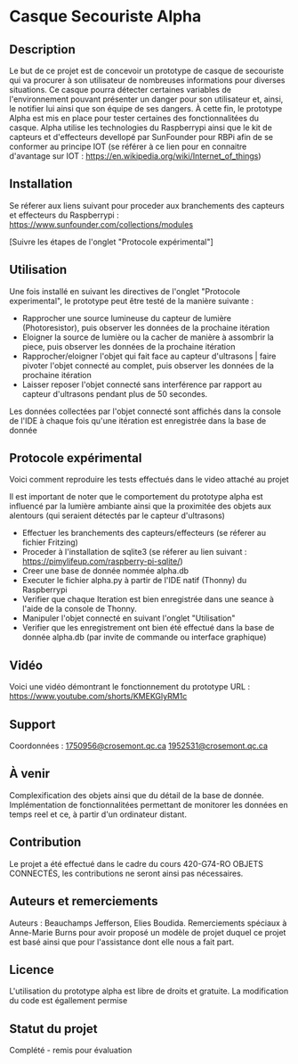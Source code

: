 # Casque Secouriste Alpha

## Description
Le but de ce projet est de concevoir un prototype de casque de secouriste qui va procurer à son utilisateur de nombreuses informations pour diverses situations. Ce casque pourra détecter certaines variables de l'environnement pouvant présenter un danger pour son utilisateur et, ainsi, le notifier lui ainsi que son équipe de ses dangers. À cette fin, le prototype Alpha est mis en place pour tester certaines des fonctionnalitées du casque. 
Alpha utilise les technologies du Raspberrypi ainsi que le kit de capteurs et d'effecteurs devellopé par SunFounder pour RBPi afin de se conformer au principe IOT (se référer à ce lien pour en connaitre d'avantage sur IOT : https://en.wikipedia.org/wiki/Internet_of_things)

## Installation
Se réferer aux liens suivant pour proceder aux branchements des capteurs et effecteurs du Raspberrypi : https://www.sunfounder.com/collections/modules

[Suivre les étapes de l'onglet "Protocole expérimental"]

## Utilisation
Une fois installé en suivant les directives de l'onglet "Protocole experimental", le prototype peut être testé de la manière suivante :

- Rapprocher une source lumineuse du capteur de lumière (Photoresistor), puis observer les données de la prochaine itération
- Eloigner la source de lumière ou la cacher de manière à assombrir la piece, puis observer les données de la prochaine itération
- Rapprocher/eloigner l'objet qui fait face au capteur d'ultrasons | faire pivoter l'objet connecté au complet, puis observer les données de la prochaine itération
- Laisser reposer l'objet connecté sans interférence par rapport au capteur d'ultrasons pendant plus de 50 secondes.

Les données collectées par l'objet connecté sont affichés dans la console de l'IDE à chaque fois qu'une itération est enregistrée dans la base de donnée

## Protocole expérimental
Voici comment reproduire les tests effectués dans le video attaché au projet

Il est important de noter que le comportement du prototype alpha est influencé par la lumière ambiante ainsi que la proximitée des objets aux alentours (qui seraient détectés par le capteur d'ultrasons)

- Effectuer les branchements des capteurs/effecteurs (se réferer au fichier Fritzing)
- Proceder à l'installation de sqlite3 (se réferer au lien suivant : https://pimylifeup.com/raspberry-pi-sqlite/)
- Creer une base de donnée nommée alpha.db
- Executer le fichier alpha.py à partir de l'IDE natif (Thonny) du Raspberrypi
- Verifier que chaque Iteration est bien enregistrée dans une seance à l'aide de la console de Thonny.
- Manipuler l'objet connecté en suivant l'onglet "Utilisation"
- Verifier que les enregistrement ont bien été effectué dans la base de donnée alpha.db (par invite de commande ou interface graphique)

## Vidéo
Voici une vidéo démontrant le fonctionnement du prototype
URL : https://www.youtube.com/shorts/KMEKGlyRM1c


## Support
Coordonnées : 
1750956@crosemont.qc.ca
1952531@crosemont.qc.ca

## À venir
Complexification des objets ainsi que du détail de la base de donnée. Implémentation de fonctionnalitées permettant de monitorer les données en temps reel et ce, à partir d'un ordinateur distant.

## Contribution
Le projet a été effectué dans le cadre du cours 420-G74-RO OBJETS CONNECTÉS, les contributions ne seront ainsi pas nécessaires.

## Auteurs et remerciements
Auteurs : Beauchamps Jefferson, Elies Boudida.
Remerciements spéciaux à Anne-Marie Burns pour avoir proposé un modèle de projet duquel ce projet est basé ainsi que pour l'assistance dont elle nous a fait part.

## Licence
L'utilisation du prototype alpha est libre de droits et gratuite. La modification du code est égallement permise

## Statut du projet
Complété - remis pour évaluation
